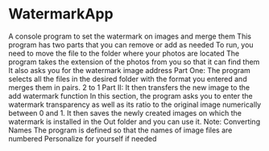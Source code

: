# WatermarkApp
A console program to set the watermark on images and merge them
This program has two parts that you can remove or add as needed
To run, you need to move the file to the folder where your photos are located
The program takes the extension of the photos from you so that it can find them
It also asks you for the watermark image address
Part One:
The program selects all the files in the desired folder with the format you entered and merges them in pairs. 2 to 1
Part II:
It then transfers the new image to the add watermark function
In this section, the program asks you to enter the watermark transparency as well as its ratio to the original image numerically between 0 and 1.
It then saves the newly created images on which the watermark is installed in the Out folder and you can use it.
Note: Converting Names The program is defined so that the names of image files are numbered
Personalize for yourself if needed
